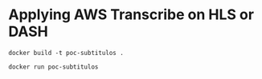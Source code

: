 # Applying AWS Transcribe on HLS or DASH

```
docker build -t poc-subtitulos .
```

```
docker run poc-subtitulos
```